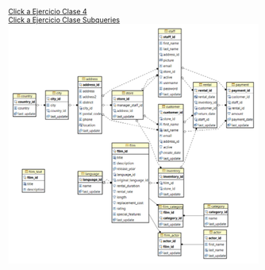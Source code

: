 [Click a Ejercicio Clase 4](Sakila/EjerciciosClase4.md)  
[Click a Ejercicio Clase Subqueries](Sakila/EjerciciosClase5.md)  
![](<images/1.png>)

